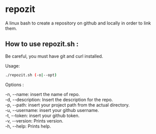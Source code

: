 # repozit

A linux bash to create a repository on github and locally in order to link them. 

## How to use repozit.sh :

Be careful, you must have git and curl installed.

Usage: 

```sh
./repozit.sh (-o|--opt)
```

Options :

-n, --name: insert the name of repo.  
-d, --description: Insert the description for the repo.  
-p, --path: insert your project path from the actual directory.  
-u, --username: insert your github username.  
-t, --token: insert your github token.  
-v, --version: Prints version.  
-h, --help: Prints help.  

